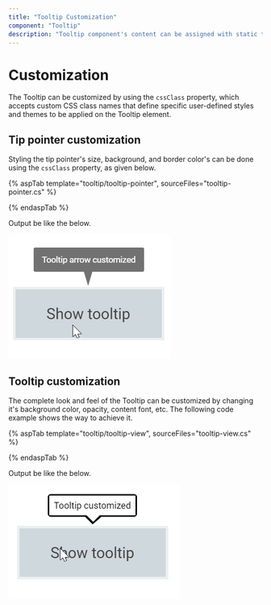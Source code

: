 ```yaml
---
title: "Tooltip Customization"
component: "Tooltip"
description: "Tooltip component's content can be assigned with static text, template, or loaded dynamically via AJAX."
---
```


# Customization

The Tooltip can be customized by using the `cssClass` property, which accepts custom CSS class names that define specific user-defined
 styles and themes to be applied on the Tooltip element.

## Tip pointer customization

Styling the tip pointer's size, background, and border color's can be done using the `cssClass` property, as given below.

{% aspTab template="tooltip/tooltip-pointer", sourceFiles="tooltip-pointer.cs" %}

{% endaspTab %}

Output be like the below.

![ASP .NET Core - Tooltip - Tip Pointer Customization](./images/tip-pointer-customization.png)

## Tooltip customization

The complete look and feel of the Tooltip can be customized by changing it's background color, opacity, content font, etc.
 The following code example shows the way to achieve it.

{% aspTab template="tooltip/tooltip-view", sourceFiles="tooltip-view.cs" %}

{% endaspTab %}

Output be like the below.

![ASP .NET Core - Tooltip - Customization](./images/tooltip-customization.png)
